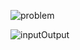 
![problem](https://user-images.githubusercontent.com/108461765/185787489-52f46817-df84-4352-9bbd-61c7180331d9.PNG)

![inputOutput](https://user-images.githubusercontent.com/108461765/185787514-3850f338-1140-4f8b-8ef5-f0fe648a9067.PNG)

